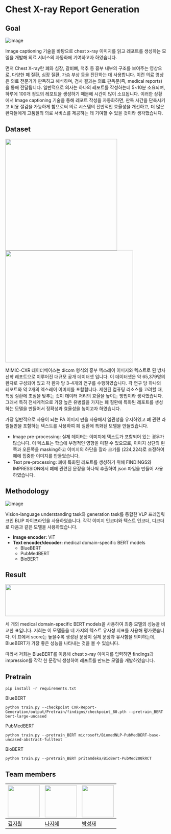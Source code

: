 # Chest X-ray Report Generation 

## Goal
![image](https://github.com/hanajibsa/CXR_report_generation/assets/115071643/470cc7b1-f5a7-46d8-b798-d83de3fd8445)

Image captioning 기술을 바탕으로 chest x-ray 이미지를 읽고 레포트를 생성하는 모델을 개발해 의료 서비스의 자동화에 기여하고자 하였습니다.


먼저 Chest X-ray란 폐와 심장, 갈비뼈, 척추 등 흉부 내부의 구조를 보여주는 영상으로, 다양한 폐 질환, 심장 질환, 가슴 부상 등을 진단하는 데 사용합니다. 이런 의료 영상은 의료 전문가가 판독하고 해석하며, 검사 결과는 의료 판독문(즉, medical reports)을 통해 전달됩니다. 일반적으로 의사는 하나의 레포트를 작성하는데 5~10분 소요되며, 하루에 100개 정도의 레포트을 생성하기 때문에 시간이 많이 소요됩니다. 이러한 상황에서 Image captioning 기술을 통해 레포트 작성을 자동화하면, 판독 시간을 단축시키고 비용 절감을 가능하게 함으로써 의료 시스템의 전반적인 효율성을 개선하고, 더 많은 환자들에게 고품질의 의료 서비스를 제공하는 데 기여할 수 있을 것이라 생각했습니다.

## Dataset 
<img src="https://github.com/hanajibsa/CXR_report_generation/assets/115071643/9f1f8058-1614-494c-b0ab-c9233f7e27be.png" width="350" height="350"/>
<img src="https://github.com/hanajibsa/CXR_report_generation/assets/115071643/fd53a6cd-63fb-4114-93f6-1dec2390d6d1.png" width="400" height="350"/>

MIMIC-CXR 데이터베이스는 dicom 형식의 흉부 엑스레이 이미지와 텍스트로 된 방사선학 레포트으로 이루어진 대규모 공개 데이터셋 입니다. 이 데이터셋은 약  65,379명의 환자로 구성되어 있고 각 환자 당  3-4개의 연구를 수행하였습니다. 각 연구 당 하나의 레포트와 약 2개의 엑스레이 이미지를 포함합니다. 
제한된 컴퓨팅 리소스를 고려할 때, 특정 질환에 초점을 맞추는 것이 데이터 처리의 효율을 높이는 방법이라 생각했습니다. 그래서 특히 전세계적으로 가장 높은 유병률을 가지는 폐 질환에 특화된 레포트를 생성하는 모델을 만들어서 정확성과 효율성을 높이고자 하였습니다.

가장 일반적으로 사용이 되는 PA 이미지 만을 사용해서 일관성을 유지하였고 폐 관련 라벨들만을 포함하는 텍스트를 사용하여 폐 질환에 특화된 모델을 만들었습니다.
- Image pre-processing: 실제 데이터는 이미지에 텍스트가 포함되어 있는 경우가 많습니다. 이 텍스트는 학습에 부정적인 영향을 미칠 수 있으므로, 이미지 상단의 왼쪽과 오른쪽을 masking하고 이미지의 하단을 잘라 크기를 (224,224)로 조정하여 폐에 집중한 이미지를 만들었습니다. 
- Text pre-processing: 폐에 특화된 레포트를 생성하기 위해 FINDINGS와 IMPRESSION에서 폐에 관련된 문장을 하나씩 추출하여 json 파일을 만들어 사용하였습니다. 

## Methodology
![image](https://github.com/hanajibsa/CXR_report_generation/assets/115071643/f85c9494-4b0a-4ea3-a839-f014229757da)

Vision-language understanding task와  generation task를 통합한 VLP 프레임워크인 BLIP 파이프라인을 사용하였습니다. 각각 이미지 인코더와 텍스트 인코더, 디코더로 다음과 같은 모델을 사용하였습니다. 
- **Image encoder:** ViT
- **Text encoder/decoder:** medical domain-specific BERT models
    - BlueBERT
    - PubMedBERT
    - BioBERT

## Result 
<img src="https://github.com/hanajibsa/CXR_report_generation/assets/115071643/f48ad037-d314-48ff-a76f-d57d61d9400a.png" width="500" height="100"/>

세 개의 medical domain-specific BERT models을 사용하여 최종 모델의 성능을 비교한 표입니다. 저희는 이 모델들을 네 가지의 텍스트 유사성 지표를 사용해 평가했습니다. 이 표에서 score는 높을수록 생성된 문장이 실제 문장과 유사함을 의미하는데, BlueBERT가 가장 좋은 성능을 나타내는 것을 볼 수 있습니다.

따라서 저희는 BlueBERT를 이용해 chest x-ray 이미지를 입력하면 findings과 impression를 각각 한 문장씩 생성하여 레포트를 만드는 모델을 개발하였습니다.

## Pretrain
```
pip install -r requirements.txt
```

BlueBERT
```
python train.py --checkpoint CXR-Report-Generation/output/Pretrain/findigns/checkpoint_80.pth --pretrain_BERT bert-large-uncased
```

PubMedBERT
```
python train.py --pretrain_BERT microsoft/BiomedNLP-PubMedBERT-base-uncased-abstract-fulltext
```

BioBERT
```
python train.py --pretrain_BERT pritamdeka/BioBert-PubMed200kRCT
```

## Team members
|<img src="https://avatars.githubusercontent.com/hanajibsa" width="100">|<img src="https://avatars.githubusercontent.com/naajeehxe" width="100">|<img src="https://avatars.githubusercontent.com/SeongjaeP" width="100">|  
|-|-|-|
|[김지원](https://github.com/hanajibsa)|[나지혜](https://github.com/naajeehxe)|[박성재](https://github.com/SeongjaeP)|
